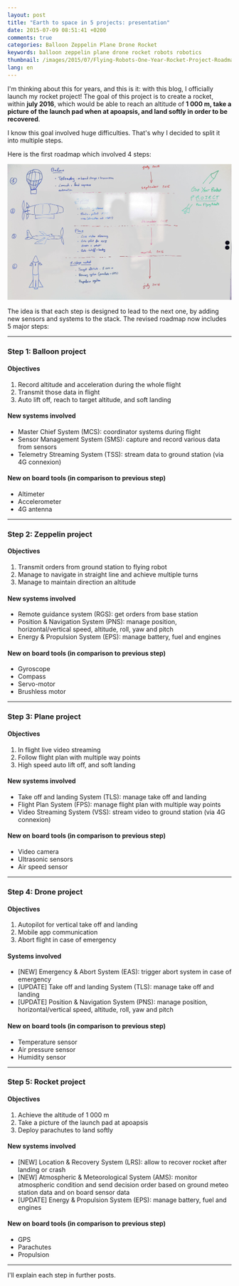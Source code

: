 ```yaml
---
layout: post
title: "Earth to space in 5 projects: presentation"
date: 2015-07-09 08:51:41 +0200
comments: true
categories: Balloon Zeppelin Plane Drone Rocket
keywords: balloon zeppelin plane drone rocket robots robotics
thumbnail: /images/2015/07/Flying-Robots-One-Year-Rocket-Project-Roadmap-by-Arnaud-Lenglet.jpg
lang: en
---
```


I'm thinking about this for years, and this is it: with this blog, I officially launch my rocket project! The goal of this project is to create a rocket, within **july 2016**, which would be able to reach an altitude of **1 000 m, take a picture of the launch pad when at apoapsis, and land softly in order to be recovered**.

<!--more-->

I know this goal involved huge difficulties. That's why I decided to split it into multiple steps.

Here is the first roadmap which involved 4 steps:

<p class="image center">
  <img src="/images/2015/07/Flying-Robots-One-Year-Rocket-Project-Roadmap-by-Arnaud-Lenglet.jpg">
</p>

The idea is that each step is designed to lead to the next one, by adding new sensors and systems to the stack.
The revised roadmap now includes 5 major steps:

---
### Step 1: Balloon project

#### Objectives
1. Record altitude and acceleration during the whole flight
2. Transmit those data in flight
3. Auto lift off, reach to target altitude, and soft landing

#### New systems involved
- Master Chief System (MCS): coordinator systems during flight
- Sensor Management System (SMS): capture and record various data from sensors
- Telemetry Streaming System (TSS): stream data to ground station (via 4G connexion)

#### New on board tools (in comparison to previous step)
- Altimeter
- Accelerometer
- 4G antenna

---
### Step 2: Zeppelin project

#### Objectives
1. Transmit orders from ground station to flying robot
2. Manage to navigate in straight line and achieve multiple turns
3. Manage to maintain direction an altitude

#### New systems involved
- Remote guidance system (RGS): get orders from base station
- Position & Navigation System (PNS): manage position, horizontal/vertical speed, altitude, roll, yaw and pitch
- Energy & Propulsion System (EPS): manage battery, fuel and engines

#### New on board tools (in comparison to previous step)
- Gyroscope
- Compass
- Servo-motor
- Brushless motor

---
### Step 3: Plane project

#### Objectives
1. In flight live video streaming
2. Follow flight plan with multiple way points
3. High speed auto lift off, and soft landing

#### New systems involved
- Take off and landing System (TLS): manage take off and landing
- Flight Plan System (FPS): manage flight plan with multiple way points
- Video Streaming System (VSS): stream video to ground station (via 4G connexion)

#### New on board tools (in comparison to previous step)
- Video camera
- Ultrasonic sensors
- Air speed sensor

---
### Step 4: Drone project

#### Objectives
 1. Autopilot for vertical take off and landing
 2. Mobile app communication
 3. Abort flight in case of emergency

#### Systems involved
- [NEW] Emergency & Abort System (EAS): trigger abort system in case of emergency
- [UPDATE] Take off and landing System (TLS): manage take off and landing
- [UPDATE] Position & Navigation System (PNS): manage position, horizontal/vertical speed, altitude, roll, yaw and pitch

#### New on board tools (in comparison to previous step)
- Temperature sensor
- Air pressure sensor
- Humidity sensor

---
### Step 5: Rocket project

#### Objectives
 1. Achieve the altitude of 1 000 m
 2. Take a picture of the launch pad at apoapsis
 3. Deploy parachutes to land softly

#### New systems involved
- [NEW] Location & Recovery System (LRS): allow to recover rocket after landing or crash
- [NEW] Atmospheric & Meteorological System (AMS): monitor atmospheric condition and send decision order based on ground meteo station data and on board sensor data
- [UPDATE] Energy & Propulsion System (EPS): manage battery, fuel and engines

#### New on board tools (in comparison to previous step)
- GPS
- Parachutes
- Propulsion

---

I'll explain each step in further posts.